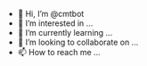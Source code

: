 - 👋 Hi, I’m @cmtbot
- 👀 I’m interested in ...
- 🌱 I’m currently learning ...
- 💞️ I’m looking to collaborate on ...
- 📫 How to reach me ...

<!---
cmtbot/cmtbot is a ✨ special ✨ repository because its `README.md` (this file) appears on your GitHub profile.
You can click the Preview link to take a look at your changes.
--->
